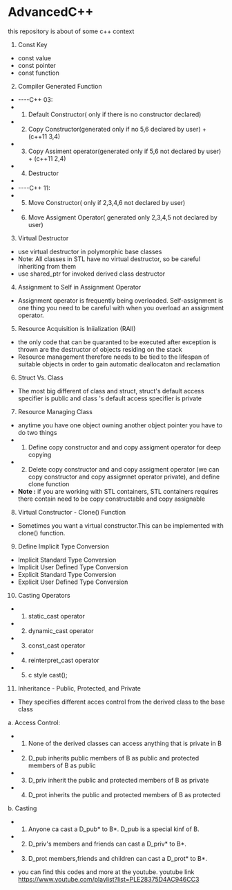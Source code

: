 # AdvancedC++
this repository is about of some c++ context
1. Const Key
 * const value
 * const pointer
 * const function

2. Compiler Generated Function
 * ----C++ 03:
 * 1. Default Constructor( only if there is no constructor declared)
 * 2. Copy Constructor(generated only if no 5,6 declared by user) + (c++11 3,4)
 * 3. Copy Assiment operator(generated only if 5,6 not declared by user) + (c++11 2,4)
 * 4. Destructor
 * 
 * ----C++ 11:
 * 5. Move Constructor( only if 2,3,4,6 not declared by user)
 * 6. Move Assigment Operator( generated only 2,3,4,5 not declared by user)

3. Virtual Destructor
 * use virtual destructor in polymorphic base classes                                     
 * Note: All classes in STL have no virtual destructor, so be careful inheriting from them  
 * use shared_ptr for invoked derived class destructor

4. Assignment to Self in Assignment Operator
 * Assignment operator is frequently being overloaded. Self-assignment is one thing you need to be careful with when you overload an assignment operator.

5. Resource Acquisition is Iniialization (RAII)
 * the only code that can be quaranted to be executed after exception is thrown are the destructor of objects residing on the stack
 * Resource management therefore needs to be tied to the lifespan of suitable objects in order to gain automatic deallocaton and reclamation

6. Struct Vs. Class
 * The most big different of class and struct, struct's default access specifier is public and class 's default access specifier is private 

7. Resource Managing Class
 * anytime you have one object owning another object  pointer you have to do two things
 * 1. Define copy constructor and and copy assigment operator for deep copying
 * 2. Delete copy constructor and and copy assigment operator (we can copy constructor and copy assigmnet operator private), and define clone function
 * <strong> Note :</strong> if you are working with STL containers, STL containers requires there contain need to be copy constructable and copy assignable 

8. Virtual Constructor - Clone() Function
 * Sometimes you want a virtual constructor.This can be implemented with clone() function.

9. Define Implicit Type Conversion
 * Implicit Standard Type Conversion 
 * Implicit User Defined Type Conversion
 * Explicit Standard  Type Conversion
 * Explicit User Defined Type Conversion

10. Casting Operators
 * 1. static_cast operator
 * 2. dynamic_cast operator 
 * 3. const_cast operator
 * 4. reinterpret_cast operator
 * 5. c style cast();

11. Inheritance - Public, Protected, and Private 
 * They specifies different acces control from the derived class to the base class

 a. Access Control:
 *  1. None of the derived classes can access anything that is private in B
 *  2. D_pub inherits public members of B as public and protected members of B as public
 *  3. D_priv inherit the public and protected members of B as private
 *  4. D_prot inherits the public and protected members of B as protected
 
 b. Casting
 *  1. Anyone ca cast a D_pub* to B*. D_pub is a special kinf of B.
 *  2. D_priv's members and friends can cast a D_priv* to B*.
 *  3. D_prot members,friends and children can cast a D_prot* to B*.

* you can find this codes and more at the youtube. youtube link https://www.youtube.com/playlist?list=PLE28375D4AC946CC3
